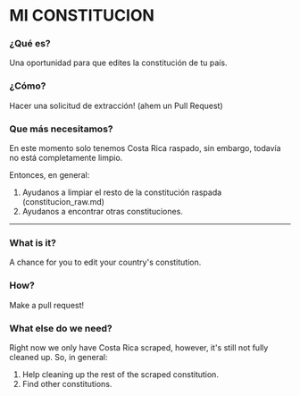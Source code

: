 # MI CONSTITUCION


### ¿Qué es?
Una oportunidad para que edites la constitución de tu país.

### ¿Cómo?
Hacer una solicitud de extracción! (ahem un Pull Request)

### Que más necesitamos?
En este momento solo tenemos Costa Rica raspado, sin embargo, todavía no está completamente limpio. 

Entonces, en general:

1. Ayudanos a limpiar el resto de la constitución raspada (constitucion_raw.md)
2. Ayudanos a encontrar otras constituciones.

______________________

### What is it?
A chance for you to edit your country's constitution.

### How?
Make a pull request!

### What else do we need?
Right now we only have Costa Rica scraped, however, it's still not fully cleaned up. So, in general:
1. Help cleaning up the rest of the scraped constitution.
2. Find other constitutions.

